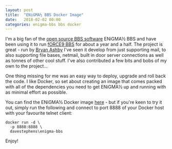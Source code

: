 ```yaml
---
layout: post
title:  "ENiGMA½ BBS Docker Image"
date:   2018-02-02 00:00
categories: enigma-bbs bbs docker 
--- 
```

I'm a big fan of the [open source BBS software](http://enigma-bbs.github.io) ENiGMA½ BBS and have been using it to run 
[fORCE9 BBS](https://bbs.force9.org) for about a year and a half. The project is great - run by [Bryan Ashby](https://l33t.codes/) I've 
seen it develop from just supporting mail, to also supporting file bases, netmail, built in door server connections as well as tonnes of
other cool stuff. I've also contributed a few bits and bobs of my own to the project...

One thing missing for me was an easy way to deploy, upgrade and roll back the code. I like Docker, so set 
about creating an image that comes packed with all of the dependencies you need to get ENiGMA½ up and running with as minimal effort as 
possible. 

You can find the ENiGMA½ Docker image [here](https://hub.docker.com/r/davestephens/enigma-bbs/) - but if you're keen to try it out,
simply run the following and connect to port 8888 of your Docker host with your favourite telnet client:

```
docker run -d \
  -p 8888:8888 \
  davestephens\enigma-bbs
```

Enjoy!
